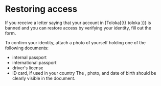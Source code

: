 # Restoring access

If you receive a letter saying that your account in [Toloka]({{ toloka }}) is banned and you can restore access by verifying your identity, fill out the form.

To confirm your identity, attach a photo of yourself holding one of the following documents:
- internal passport
- international passport
- driver's license
- ID card, if used in your country
The , photo, and date of birth should be clearly visible in the document.

